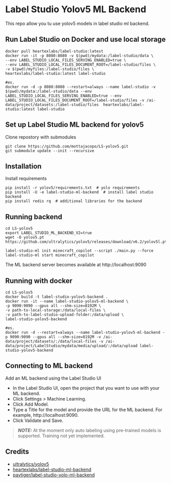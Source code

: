 # Label Studio Yolov5 ML Backend
This repo allow you tu use yolov5 models in label studio ml backend.

## Run Label Studio on Docker and use local storage
```shell
docker pull heartexlabs/label-studio:latest
docker run -it -p 8080:8080 -v $(pwd)/mydata:/label-studio/data \
--env LABEL_STUDIO_LOCAL_FILES_SERVING_ENABLED=true \ 
--env LABEL_STUDIO_LOCAL_FILES_DOCUMENT_ROOT=/label-studio/files \ 
-v $(pwd)/myfiles:/label-studio/files \
heartexlabs/label-studio:latest label-studio

#es.
docker run -d -p 8080:8080 --restart=always --name label-studio -v $(pwd)/mydata:/label-studio/data --env LABEL_STUDIO_LOCAL_FILES_SERVING_ENABLED=true --env LABEL_STUDIO_LOCAL_FILES_DOCUMENT_ROOT=/label-studio/files -v /ai-data/project/datasets:/label-studio/files  heartexlabs/label-studio:latest label-studio
```

## Set up Label Studio ML backend for yolov5
Clone repostory with submodules
```shell
git clone https://github.com/mottajacopo/LS-yolov5.git
git submodule update --init --recursive
```

## Installation
Install requirements
```shell
pip install -r yolov5/requirements.txt  # yolo requirements
pip install -U -e label-studio-ml-backend  # install label studio backend
pip install redis rq  # additional libraries for the backend
```

## Running backend
```shell
cd LS-yolov5
export LABEL_STUDIO_ML_BACKEND_V2=true
wget -O yolov5.pt https://github.com/ultralytics/yolov5/releases/download/v6.2/yolov5l.pt

label-studio-ml init minecraft_copilot --script ./main.py --force
label-studio-ml start minecraft_copilot
```
The ML backend server becomes available at http://localhost:9090

## Running with docker
```shell
cd LS-yolov5
docker build -t label-studio-yolov5-backend .
docker run -it --name label-studio-yolov5-ml-backend \
-p 9090:9090 --gpus all --shm-size=8192M \
-v path-to-local-storage:/data/local-files \
-v path-to-label-studio-upload-folder:/data/upload \
label-studio-yolov5-backend 

#es.
docker run -d --restart=always --name label-studio-yolov5-ml-backend -p 9090:9090 --gpus all --shm-size=8192M -v /ai-data/project/datasets/:/data/local-files -v /ai-data/project/LabelStudio/mydata/media/upload/:/data/upload label-studio-yolov5-backend
```

## Connecting to ML backend
Add an ML backend using the Label Studio UI

* In the Label Studio UI, open the project that you want to use with your ML backend.
* Click Settings > Machine Learning.
* Click Add Model.
* Type a Title for the model and provide the URL for the ML backend. For example, http://localhost:9090.
* Click Validate and Save.

> **_NOTE:_**  At the moment only auto labeling using pre-trained models is supported. Training not yet implemented.

## Credits
- [ultralytics/yolov5](https://github.com/ultralytics/yolov5.git)
- [heartexlabs/label-studio-ml-backend](https://github.com/heartexlabs/label-studio-ml-backend.git)
- [pavtiger/label-studio-yolo-ml-backend](https://github.com/pavtiger/label-studio-yolo-ml-backend.git)

